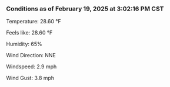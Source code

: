 ### Conditions as of February 19, 2025 at 3:02:16 PM CST 

Temperature: 28.60 &deg;F

Feels like: 28.60 &deg;F

Humidity: 65%

Wind Direction: NNE

Windspeed: 2.9 mph

Wind Gust: 3.8 mph

